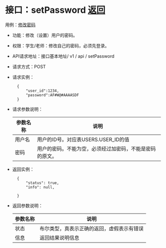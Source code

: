 # 接口：setPassword [返回](https://github.com/lk357293221/is_analysis/blob/master/test6/README.md)

用例：[修改密码](https://github.com/lk357293221/is_analysis/blob/master/test6/%E7%94%A8%E4%BE%8B/%E4%BF%AE%E6%94%B9%E5%AF%86%E7%A0%81.md)

- 功能：修改（设置）用户的密码。

- 权限：学生/老师：修改自己的密码，必须先登录。

- API请求地址：接口基本地址/ v1 / api / setPassword

- 请求方式：POST

- 请求实例：

  ```
    {
        "user_id":1234,
        "password":AF#W@#AAAASDF
    }
  ```

- 请求参数说明：

  | 参数名称 | 说明                                                     |
  | -------- | -------------------------------------------------------- |
  | 用户名   | 用户的ID号。对应表USERS.USER_ID的值                      |
  | 密码     | 用户的密码。不能为空，必须经过加密码，不能是密码的原文。 |

- 返回实例：

  ```
    {         
        "status": true,
        "info": null,    

    }
  ```

- 返回参数说明：

  | 参数名称 | 说明                                       |
  | -------- | ------------------------------------------ |
  | 状态     | 布尔类型，真表示正确的返回，虚假表示有错误 |
  | 信息     | 返回结果说明信息                           |